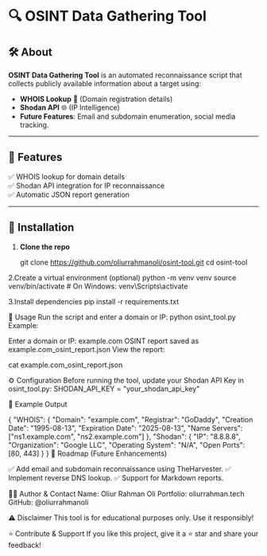 # 🔍 OSINT Data Gathering Tool


## 🛠️ About
**OSINT Data Gathering Tool** is an automated reconnaissance script that collects publicly available information about a target using:
- **WHOIS Lookup** 📌 (Domain registration details)
- **Shodan API** 🌐 (IP Intelligence)
- **Future Features**: Email and subdomain enumeration, social media tracking.

---

## 📌 Features
✅ WHOIS lookup for domain details  
✅ Shodan API integration for IP reconnaissance  
✅ Automatic JSON report generation  

---

## 🚀 Installation
1. **Clone the repo**
   
   git clone https://github.com/oliurrahmanoli/osint-tool.git
   cd osint-tool
   
2.Create a virtual environment (optional)
python -m venv venv
source venv/bin/activate  # On Windows: venv\Scripts\activate

3.Install dependencies
pip install -r requirements.txt


📂 Usage
Run the script and enter a domain or IP:
python osint_tool.py
Example:

Enter a domain or IP: example.com
OSINT report saved as example.com_osint_report.json
View the report:

cat example.com_osint_report.json

⚙️ Configuration
Before running the tool, update your Shodan API Key in osint_tool.py:
SHODAN_API_KEY = "your_shodan_api_key"


📌 Example Output

{
    "WHOIS": {
        "Domain": "example.com",
        "Registrar": "GoDaddy",
        "Creation Date": "1995-08-13",
        "Expiration Date": "2025-08-13",
        "Name Servers": ["ns1.example.com", "ns2.example.com"]
    },
    "Shodan": {
        "IP": "8.8.8.8",
        "Organization": "Google LLC",
        "Operating System": "N/A",
        "Open Ports": [80, 443]
    }
}
📌 Roadmap (Future Enhancements)

 ✅ Add email and subdomain reconnaissance using TheHarvester.
 ✅ Implement reverse DNS lookup.
 ✅ Support for Markdown reports.
 
👨‍💻 Author & Contact
Name: Oliur Rahman Oli
Portfolio: oliurrahman.tech
GitHub: @oliurrahmanoli


⚠️ Disclaimer
This tool is for educational purposes only. Use it responsibly!

⭐ Contribute & Support
If you like this project, give it a ⭐ star and share your feedback!

